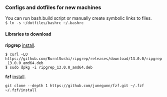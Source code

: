 
### Configs and dotfiles for new machines
You can run bash.build script or manually create symbolic links to files.  
` $ ln -s ~/dotfiles/bashrc ~/.bashrc `

#### Libraries to download
**ripgrep**
[install](https://github.com/BurntSushi/ripgrep/blob/master/README.md#installation).  

`$ curl -LO https://github.com/BurntSushi/ripgrep/releases/download/13.0.0/ripgrep_13.0.0_amd64.deb`  
`$ sudo dpkg -i ripgrep_13.0.0_amd64.deb`  

**fzf**
[install](https://github.com/junegunn/fzf#installation).  

`git clone --depth 1 https://github.com/junegunn/fzf.git ~/.fzf`  
`~/.fzf/install`  



